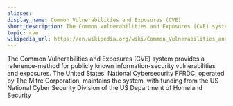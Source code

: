 ```yaml
---
aliases: 
display_name: Common Vulnerabilities and Exposures (CVE)
short_description: The Common Vulnerabilities and Exposures (CVE) system provides a reference-method for publicly known vulnerabilities. 
topic: cve
wikipedia_url: https://en.wikipedia.org/wiki/Common_Vulnerabilities_and_Exposures
---
```

The Common Vulnerabilities and Exposures (CVE) system provides a reference-method for publicly known information-security vulnerabilities and exposures. The United States' National Cybersecurity FFRDC, operated by The Mitre Corporation, maintains the system, with funding from the US National Cyber Security Division of the US Department of Homeland Security